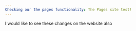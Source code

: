 ```yaml
---
Checking our the pages functionality: The Pages site test!
---
```

I would like to see these changes on the website also
